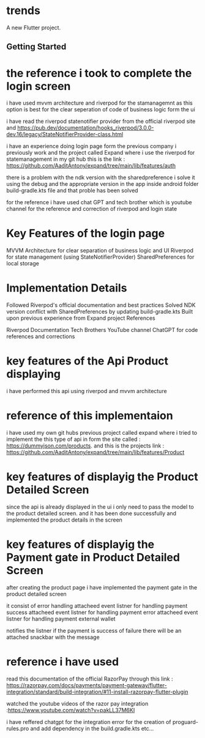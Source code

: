# trends

A new Flutter project.

## Getting Started

# the reference i took to complete the login screen 

i have used mvvm architecture and riverpod for the stamanagemnt as this option is best for the clear seperation of code of business logic form the ui

i have read the riverpod statenotifier provider from the official riverpod site and https://pub.dev/documentation/hooks_riverpod/3.0.0-dev.16/legacy/StateNotifierProvider-class.html

i have an experience doing login page form the previous company i previously  work and the project called  Expand where i use the riverpod for statemanagement in my git hub this is the link : 
https://github.com/AaditAntony/expand/tree/main/lib/features/auth

there is a problem with the ndk version with the sharedpreference i solve it using the debug and the appropriate version in the app inside android folder  build-gradle.kts file and that proble has been solved

for the reference i have used chat GPT and tech brother which is youtube channel  for the  reference and correction of riverpod and login state

# Key Features of the login page

MVVM Architecture for clear separation of business logic and UI
Riverpod for state management (using StateNotifierProvider)
SharedPreferences for local storage


# Implementation Details

Followed Riverpod's official documentation and best practices
Solved NDK version conflict with SharedPreferences by updating build-gradle.kts
Built upon previous experience from Expand project
References

Riverpod Documentation
Tech Brothers YouTube channel
ChatGPT for code references and corrections

# key features of the Api Product displaying 

i have performed this api using riverpod and mvvm architecture

# reference of this implementaion
i have used my own git hubs previous project  called expand where i tried to implement the this type of api in form the site called : https://dummyjson.com/products. and this is the projects link  : https://github.com/AaditAntony/expand/tree/main/lib/features/Product


# key features of displayig the Product Detailed Screen

since the api is already displayed in the ui i only need to pass the model to the product detailed screen. and it has been done successfully and implemented the product details in the screen

# key features of displayig the Payment gate in Product Detailed Screen
after creating the product page i have implemented the payment gate in the product detailed screen

it consist of error handling
attacheed event listner for handling payment success
attacheed event listner for handling payment error
attacheed event listner for handling payment external wallet

notifies the listner if the payment is success of failure there will be an attached snackbar with the message 

# reference i have used

read this documentation of the official RazorPay through this link : https://razorpay.com/docs/payments/payment-gateway/flutter-integration/standard/build-integration/#11-install-razorpay-flutter-plugin

watched the youtube videos of the razor pay integration :https://www.youtube.com/watch?v=pakLL37M6KI

i have reffered chatgpt for the integration error for the creation of proguard-rules.pro and add dependency in the build.gradle.kts etc...

